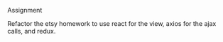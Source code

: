 Assignment

Refactor the etsy homework to use react for the view, axios for the ajax calls, and redux.
